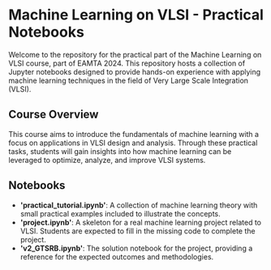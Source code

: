# Machine Learning on VLSI - Practical Notebooks

Welcome to the repository for the practical part of the Machine Learning on VLSI course, part of EAMTA 2024. This repository hosts a collection of Jupyter notebooks designed to provide hands-on experience with applying machine learning techniques in the field of Very Large Scale Integration (VLSI).

## Course Overview

This course aims to introduce the fundamentals of machine learning with a focus on applications in VLSI design and analysis. Through these practical tasks, students will gain insights into how machine learning can be leveraged to optimize, analyze, and improve VLSI systems.

## Notebooks

- **'practical_tutorial.ipynb'**: A collection of machine learning theory with small practical examples included to illustrate the concepts.
- **'project.ipynb'**: A skeleton for a real machine learning project related to VLSI. Students are expected to fill in the missing code to complete the project.
- **'v2_GTSRB.ipynb'**: The solution notebook for the project, providing a reference for the expected outcomes and methodologies.

